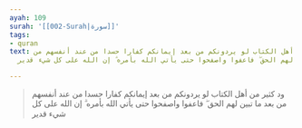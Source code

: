 ```yaml
---
ayah: 109
surah: '[[002-Surah|سورة]]'
tags:
- quran
text: ود كثير من أهل الكتاب لو يردونكم من بعد إيمانكم كفارا حسدا من عند أنفسهم من
  بعد ما تبين لهم الحق ۖ فاعفوا واصفحوا حتى يأتي الله بأمره ۗ إن الله على كل شيء قدير

---
```

> ود كثير من أهل الكتاب لو يردونكم من بعد إيمانكم كفارا حسدا من عند أنفسهم من بعد ما تبين لهم الحق ۖ فاعفوا واصفحوا حتى يأتي الله بأمره ۗ إن الله على كل شيء قدير
